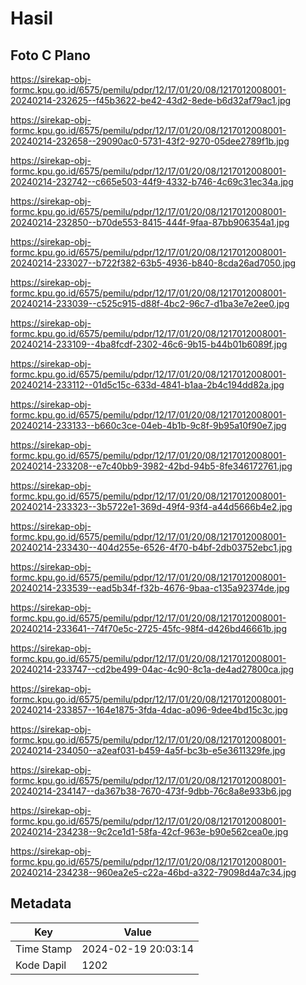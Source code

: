 # Hasil

## Foto C Plano

https://sirekap-obj-formc.kpu.go.id/6575/pemilu/pdpr/12/17/01/20/08/1217012008001-20240214-232625--f45b3622-be42-43d2-8ede-b6d32af79ac1.jpg

https://sirekap-obj-formc.kpu.go.id/6575/pemilu/pdpr/12/17/01/20/08/1217012008001-20240214-232658--29090ac0-5731-43f2-9270-05dee2789f1b.jpg

https://sirekap-obj-formc.kpu.go.id/6575/pemilu/pdpr/12/17/01/20/08/1217012008001-20240214-232742--c665e503-44f9-4332-b746-4c69c31ec34a.jpg

https://sirekap-obj-formc.kpu.go.id/6575/pemilu/pdpr/12/17/01/20/08/1217012008001-20240214-232850--b70de553-8415-444f-9faa-87bb906354a1.jpg

https://sirekap-obj-formc.kpu.go.id/6575/pemilu/pdpr/12/17/01/20/08/1217012008001-20240214-233027--b722f382-63b5-4936-b840-8cda26ad7050.jpg

https://sirekap-obj-formc.kpu.go.id/6575/pemilu/pdpr/12/17/01/20/08/1217012008001-20240214-233039--c525c915-d88f-4bc2-96c7-d1ba3e7e2ee0.jpg

https://sirekap-obj-formc.kpu.go.id/6575/pemilu/pdpr/12/17/01/20/08/1217012008001-20240214-233109--4ba8fcdf-2302-46c6-9b15-b44b01b6089f.jpg

https://sirekap-obj-formc.kpu.go.id/6575/pemilu/pdpr/12/17/01/20/08/1217012008001-20240214-233112--01d5c15c-633d-4841-b1aa-2b4c194dd82a.jpg

https://sirekap-obj-formc.kpu.go.id/6575/pemilu/pdpr/12/17/01/20/08/1217012008001-20240214-233133--b660c3ce-04eb-4b1b-9c8f-9b95a10f90e7.jpg

https://sirekap-obj-formc.kpu.go.id/6575/pemilu/pdpr/12/17/01/20/08/1217012008001-20240214-233208--e7c40bb9-3982-42bd-94b5-8fe346172761.jpg

https://sirekap-obj-formc.kpu.go.id/6575/pemilu/pdpr/12/17/01/20/08/1217012008001-20240214-233323--3b5722e1-369d-49f4-93f4-a44d5666b4e2.jpg

https://sirekap-obj-formc.kpu.go.id/6575/pemilu/pdpr/12/17/01/20/08/1217012008001-20240214-233430--404d255e-6526-4f70-b4bf-2db03752ebc1.jpg

https://sirekap-obj-formc.kpu.go.id/6575/pemilu/pdpr/12/17/01/20/08/1217012008001-20240214-233539--ead5b34f-f32b-4676-9baa-c135a92374de.jpg

https://sirekap-obj-formc.kpu.go.id/6575/pemilu/pdpr/12/17/01/20/08/1217012008001-20240214-233641--74f70e5c-2725-45fc-98f4-d426bd46661b.jpg

https://sirekap-obj-formc.kpu.go.id/6575/pemilu/pdpr/12/17/01/20/08/1217012008001-20240214-233747--cd2be499-04ac-4c90-8c1a-de4ad27800ca.jpg

https://sirekap-obj-formc.kpu.go.id/6575/pemilu/pdpr/12/17/01/20/08/1217012008001-20240214-233857--164e1875-3fda-4dac-a096-9dee4bd15c3c.jpg

https://sirekap-obj-formc.kpu.go.id/6575/pemilu/pdpr/12/17/01/20/08/1217012008001-20240214-234050--a2eaf031-b459-4a5f-bc3b-e5e3611329fe.jpg

https://sirekap-obj-formc.kpu.go.id/6575/pemilu/pdpr/12/17/01/20/08/1217012008001-20240214-234147--da367b38-7670-473f-9dbb-76c8a8e933b6.jpg

https://sirekap-obj-formc.kpu.go.id/6575/pemilu/pdpr/12/17/01/20/08/1217012008001-20240214-234238--9c2ce1d1-58fa-42cf-963e-b90e562cea0e.jpg

https://sirekap-obj-formc.kpu.go.id/6575/pemilu/pdpr/12/17/01/20/08/1217012008001-20240214-234238--960ea2e5-c22a-46bd-a322-79098d4a7c34.jpg


## Metadata

| Key        | Value               |
| ---------- | ------------------- |
| Time Stamp | 2024-02-19 20:03:14 |
| Kode Dapil | 1202                |



